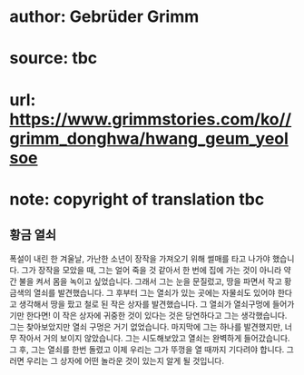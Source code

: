 # author: Gebrüder Grimm
# source: tbc
# url: https://www.grimmstories.com/ko//grimm_donghwa/hwang_geum_yeolsoe
# note: copyright of translation tbc

## 황금 열쇠 

폭설이 내린 한 겨울날, 가난한 소년이 장작을 가져오기 위해 썰매를 타고
나가야 했습니다. 그가 장작을 모았을 때, 그는 얼어 죽을 것 같아서 한 번에
집에 가는 것이 아니라 약간 불을 켜서 몸을 녹이고 싶었습니다. 그래서 그는
눈을 문질렀고, 땅을 파면서 작고 황금색의 열쇠를 발견했습니다. 그 후부터
그는 열쇠가 있는 곳에는 자물쇠도 있어야 한다고 생각해서 땅을 팠고 철로
된 작은 상자를 발견했습니다. 그 열쇠가 열쇠구멍에 들어가기만 한다면! 이
작은 상자에 귀중한 것이 있다는 것은 당연하다고 그는 생각했습니다. 그는
찾아보았지만 열쇠 구멍은 거기 없었습니다. 마지막에 그는 하나를
발견했지만, 너무 작아서 거의 보이지 않았습니다. 그는 시도해보았고 열쇠는
완벽하게 들어갔습니다. 그 후, 그는 열쇠를 한번 돌렸고 이제 우리는 그가
뚜껑을 열 때까지 기다려야 합니다. 그러면 우리는 그 상자에 어떤 놀라운
것이 있는지 알게 될 것입니다.
